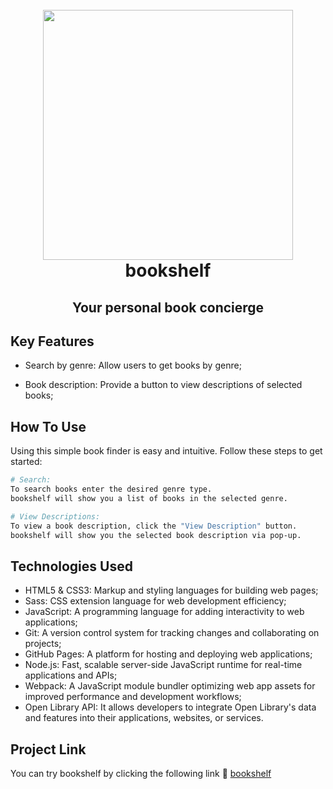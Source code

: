 <h1 align="center">
  <br>
    <img src="https://ibb.co/LnFP0LD" width="400">
  <br>
  bookshelf
  <br>
</h1>

<h2 align="center">Your personal book concierge</h2>

## Key Features

- Search by genre: Allow users to get books by genre;

- Book description: Provide a button to view descriptions of selected books;

## How To Use

Using this simple book finder is easy and intuitive. Follow these steps to get started:

```bash
# Search:
To search books enter the desired genre type.
bookshelf will show you a list of books in the selected genre.

# View Descriptions:
To view a book description, click the "View Description" button.
bookshelf will show you the selected book description via pop-up.
```

## Technologies Used

- HTML5 & CSS3: Markup and styling languages for building web pages;
- Sass: CSS extension language for web development efficiency;
- JavaScript: A programming language for adding interactivity to web applications;
- Git: A version control system for tracking changes and collaborating on projects;
- GitHub Pages: A platform for hosting and deploying web applications;
- Node.js: Fast, scalable server-side JavaScript runtime for real-time applications and APIs;
- Webpack: A JavaScript module bundler optimizing web app assets for improved performance and development workflows;
- Open Library API: It allows developers to integrate Open Library's data and features into their applications, websites, or services.

## Project Link

You can try bookshelf by clicking the following link :link: [bookshelf](https://bookshelf-search.netlify.app/)
